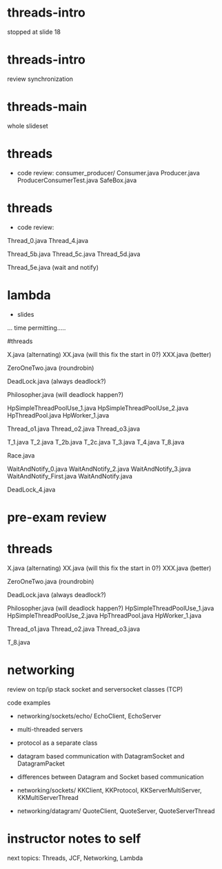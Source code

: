 
# threads-intro

stopped at slide 18


# threads-intro

review
synchronization

# threads-main

whole slideset


# threads

- code review:
  consumer_producer/
  Consumer.java
  Producer.java
  ProducerConsumerTest.java
  SafeBox.java


# threads

- code review:

Thread_0.java
Thread_4.java

Thread_5b.java
Thread_5c.java
Thread_5d.java

Thread_5e.java (wait and notify)


# lambda

- slides




... time permitting.....

#threads

X.java (alternating)
XX.java (will this fix the start in 0?)
XXX.java (better)


ZeroOneTwo.java (roundrobin)

DeadLock.java (always deadlock?)

Philosopher.java (will deadlock happen?)

HpSimpleThreadPoolUse_1.java
HpSimpleThreadPoolUse_2.java
HpThreadPool.java
HpWorker_1.java

Thread_o1.java
Thread_o2.java
Thread_o3.java

T_1.java
T_2.java
T_2b.java
T_2c.java
T_3.java
T_4.java
T_8.java

Race.java

WaitAndNotify_0.java
WaitAndNotify_2.java
WaitAndNotify_3.java
WaitAndNotify_First.java
WaitAndNotify.java

DeadLock_4.java


# pre-exam review

# threads

X.java (alternating)
XX.java (will this fix the start in 0?)
XXX.java (better)

ZeroOneTwo.java (roundrobin)

DeadLock.java (always deadlock?)

Philosopher.java (will deadlock happen?)
HpSimpleThreadPoolUse_1.java
HpSimpleThreadPoolUse_2.java
HpThreadPool.java
HpWorker_1.java

Thread_o1.java
Thread_o2.java
Thread_o3.java

T_8.java






# networking

review on tcp/ip stack
socket and serversocket classes (TCP)

code examples
- networking/sockets/echo/ EchoClient, EchoServer

- multi-threaded servers
- protocol as a separate class
- datagram based communication with DatagramSocket and DatagramPacket
- differences between Datagram and Socket based communication

- networking/sockets/ KKClient, KKProtocol, KKServerMultiServer, KKMultiServerThread
- networking/datagram/ QuoteClient, QuoteServer, QuoteServerThread









# instructor notes to self
next topics: Threads, JCF, Networking, Lambda

